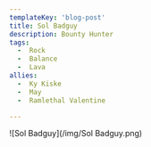 ```yaml
---
templateKey: 'blog-post'
title: Sol Badguy
description: Bounty Hunter
tags:
  -  Rock
  -  Balance
  -  Lava
allies:
  -  Ky Kiske
  -  May
  -  Ramlethal Valentine

---
```

![Sol Badguy](/img/Sol Badguy.png)
